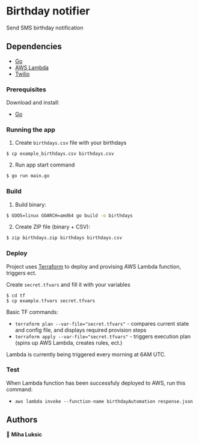 # Birthday notifier

Send SMS birthday notification

## Dependencies

-   [Go](https://go.dev/doc/install)
-   [AWS Lambda](https://aws.amazon.com/lambda/)
-   [Twilio](https://www.twilio.com/sms)

### Prerequisites

Download and install:

-   [Go](https://go.dev/doc/install)

### Running the app

1. Create `birthdays.csv` file with your birthdays
```
$ cp example_birthdays.csv birthdays.csv
```

2. Run app start command
```bash
$ go run main.go
```

### Build

1. Build binary:

```bash
$ GOOS=linux GOARCH=amd64 go build -o birthdays
```

2. Create ZIP file (binary + CSV):

```bash
$ zip birthdays.zip birthdays birthdays.csv
```

### Deploy

Project uses [Terraform](https://www.terraform.io/) to deploy and provising AWS Lambda function, triggers ect.

Create `secret.tfvars` and fill it with your variables
```
$ cd tf
$ cp example.tfvars secret.tfvars
```

Basic TF commands:
- `terraform plan --var-file="secret.tfvars"` - compares current state and config file, and displays required provision steps
- `terraform apply --var-file="secret.tfvars"` - triggers execution plan (spins up AWS Lambda, creates rules, ect.)

Lambda is currently being triggered every morning at 6AM UTC.

### Test

When Lambda function has been successfuly deployed to AWS, run this command:

-   `aws lambda invoke --function-name birthdayAutomation response.json`

## Authors

👤 **Miha Luksic**
